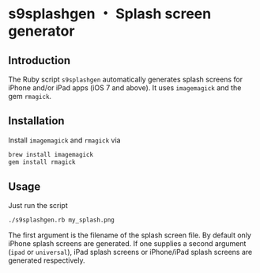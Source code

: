 s9splashgen ・ Splash screen generator
======================================

## Introduction

The Ruby script `s9splashgen` automatically generates splash screens for iPhone and/or iPad apps (iOS 7 and above). It uses `imagemagick` and the gem `rmagick`.

## Installation

Install `imagemagick` and `rmagick` via

```bash
brew install imagemagick
gem install rmagick
```

## Usage

Just run the script 

```bash
./s9splashgen.rb my_splash.png
```

The first argument is the filename of the splash screen file. By default only iPhone splash screens are generated. 
If one supplies a second argument (`ipad` or `universal`), iPad splash screens or iPhone/iPad splash screens are generated respectively.
